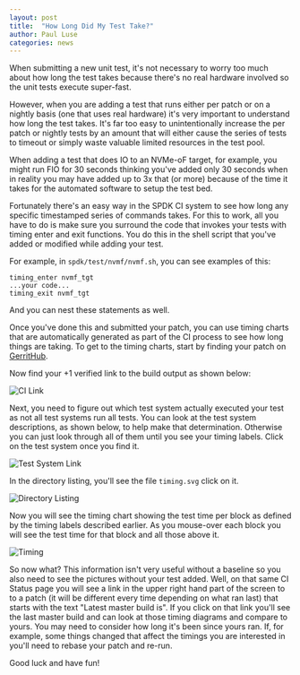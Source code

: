 ```yaml
---
layout: post
title:  "How Long Did My Test Take?"
author: Paul Luse
categories: news
---
```


When submitting a new unit test, it's not necessary to worry too much
about how long the test takes because there's no real hardware involved
so the unit tests execute super-fast.

However, when you are adding a test that runs either per patch or on a
nightly basis (one that uses real hardware) it's very important to understand
how long the test takes.  It's far too easy to unintentionally increase
the per patch or nightly tests by an amount that will either cause the
series of tests to timeout or simply waste valuable limited resources in
the test pool.

When adding a test that does IO to an NVMe-oF target, for example, you might
run FIO for 30 seconds thinking you've added only 30 seconds when in reality
you may have added up to 3x that (or more) because of the time it takes for
the automated software to setup the test bed.

Fortunately there's an easy way in the SPDK CI system to see how long any
specific timestamped series of commands takes.  For this to work, all you
have to do is make sure you surround the code that invokes your tests with
timing enter and exit functions. You do this in the shell script that you've
added or modified while adding your test.

For example, in `spdk/test/nvmf/nvmf.sh`, you can see examples of this:

~~~
timing_enter nvmf_tgt
...your code...
timing_exit nvmf_tgt
~~~

And you can nest these statements as well.

Once you've done this and submitted your patch, you can use timing charts
that are automatically generated as part of the CI process to see how long
things are taking.  To get to the timing charts, start by finding your patch
on [GerritHub](https://review.gerrithub.io/#/q/project:spdk/spdk+status:open).

Now find your +1 verified link to the build output as shown below:

![CI Link](../../../../../img/blog/plus_1.jpg "CI Link")

Next, you need to figure out which test system actually executed your test as not
all test systems run all tests. You can look at the test system descriptions, as 
shown below, to help make that determination. Otherwise you can just look through
all of them until you see your timing labels. Click on the test system once you find it.

![Test System Link](../../../../../img/blog/test_system.jpg "Test System Link")

In the directory listing, you'll see the file `timing.svg` click on it.

![Directory Listing](../../../../../img/blog/dir_list.jpg "Directory Listing")

Now you will see the timing chart showing the test time per block as defined
by the timing labels described earlier. As you mouse-over each block you will
see the test time for that block and all those above it.

![Timing](../../../../../img/blog/timing.jpg "Timing")

So now what? This information isn't very useful without a baseline so you also
need to see the pictures without your test added. Well, on that same CI Status
page you will see a link in the upper right hand part of the screen to to a patch
(it will be different every time depending on what ran last) that starts with
the text "Latest master build is". If you click on that link you'll see the last
master build and can look at those timing diagrams and compare to yours. You may
need to consider how long it's been since yours ran. If, for example, some things
changed that affect the timings you are interested in you'll need to rebase your
patch and re-run.

Good luck and have fun!
